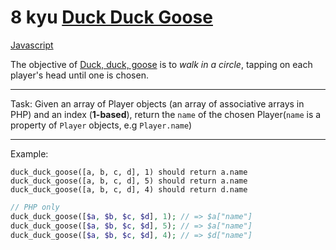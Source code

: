 # 8 kyu [Duck Duck Goose](https://www.codewars.com/kata/582e0e592029ea10530009ce)

<!-- START LANGUAGE_LINKS -->

[Javascript](./javascript.js)

<!-- END LANGUAGE_LINKS -->

The objective of [Duck, duck, goose](https://en.wikipedia.org/wiki/Duck,_duck,_goose) is to _walk in a circle_, tapping on each player's head until one is chosen.

----

Task:
Given an array of Player objects (an array of associative arrays in PHP) and an index (**1-based**), return the `name` of the chosen Player(`name` is a property of `Player` objects, e.g `Player.name`)

----

Example:

```
duck_duck_goose([a, b, c, d], 1) should return a.name
duck_duck_goose([a, b, c, d], 5) should return a.name
duck_duck_goose([a, b, c, d], 4) should return d.name
```
```php
// PHP only
duck_duck_goose([$a, $b, $c, $d], 1); // => $a["name"]
duck_duck_goose([$a, $b, $c, $d], 5); // => $a["name"]
duck_duck_goose([$a, $b, $c, $d], 4); // => $d["name"]
```